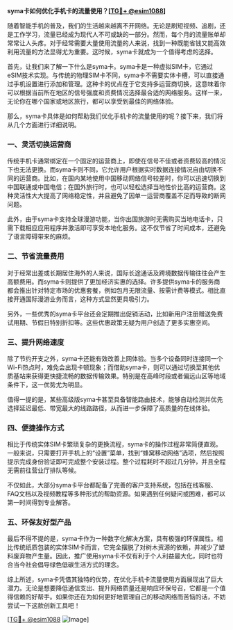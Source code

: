 **syma卡如何优化手机卡的流量使用？[[TG💪+ @esim1088](https://t.me/s/esim1088)]**

随着智能手机的普及，我们的生活越来越离不开网络。无论是刷短视频、追剧，还是工作学习，流量已经成为现代人不可或缺的一部分。然而，每个月的流量账单却常常让人头疼。对于经常需要大量使用流量的人来说，找到一种既能省钱又能高效利用流量的方法显得尤为重要。这时候，syma卡就成为一个值得考虑的选择。

首先，让我们来了解一下什么是syma卡。syma卡是一种虚拟SIM卡，它通过eSIM技术实现。与传统的物理SIM卡不同，syma卡不需要实体卡槽，可以直接通过手机设置进行添加和管理。这种卡的优点在于它支持多运营商切换，这意味着你可以根据当前所在地区的信号强度和资费情况选择最合适的网络服务。这样一来，无论你在哪个国家或地区旅行，都可以享受到最佳的网络体验。

那么，syma卡具体是如何帮助我们优化手机卡的流量使用的呢？接下来，我们将从几个方面进行详细说明。

### **一、灵活切换运营商**

传统手机卡通常绑定在一个固定的运营商上，即使在信号不佳或者资费较高的情况下也无法更换。而syma卡则不同，它允许用户根据实时数据连接情况自由切换不同的运营商。比如，在国内某地使用中国移动网络信号较差时，你可以迅速切换到中国联通或中国电信；在国外旅行时，也可以轻松选择当地性价比高的运营商。这种灵活性大大提高了网络稳定性，并且避免了因单一运营商覆盖不足而导致的断网问题。

此外，由于syma卡支持全球漫游功能，当你出国旅游时无需购买当地电话卡，只需下载相应应用程序并激活即可享受本地化服务。这不仅节省了时间成本，还避免了语言障碍带来的麻烦。

### **二、节省流量费用**

对于经常出差或长期居住海外的人来说，国际长途通话及跨境数据传输往往会产生高额费用。而syma卡则提供了更加经济实惠的选择。许多提供syma卡的服务商都会推出针对特定市场的优惠套餐，例如包月无限流量、按需计费等模式。相比直接开通国际漫游业务而言，这种方式显然更具吸引力。

另外，一些优秀的syma卡平台还会定期推出促销活动，比如新用户注册赠送免费试用期、节假日特别折扣等。这些优惠政策无疑为用户创造了更多实惠空间。

### **三、提升网络速度**

除了节约开支之外，syma卡还能有效改善上网体验。当多个设备同时连接同一个Wi-Fi热点时，难免会出现卡顿现象；而借助syma卡，则可以通过切换至其他优质基站来获得更快捷流畅的数据传输效果。特别是在高峰时段或者偏远山区等地域条件下，这一优势尤为明显。

值得一提的是，某些高级版syma卡甚至具备智能路由技术，能够自动检测并优先选择延迟最低、带宽最大的线路路径，从而进一步保障了高质量的在线体验。

### **四、便捷操作方式**

相比于传统实体SIM卡繁琐复杂的更换流程，syma卡的操作过程非常简便直观。一般来说，只需要打开手机上的“设置”菜单，找到“蜂窝移动网络”选项，然后按照提示完成身份验证即可完成整个安装过程。整个过程耗时不超过几分钟，并且全程无需前往营业厅排队等候。

不仅如此，大部分syma卡平台都配备了完善的客户支持系统，包括在线客服、FAQ文档以及视频教程等多种形式的帮助资源。如果遇到任何疑问或困难，都可以第一时间得到专业解答。

### **五、环保友好型产品**

最后不得不提的是，syma卡作为一种数字化解决方案，具有极强的环保属性。相比传统纸质包装的实体SIM卡而言，它完全摆脱了对树木资源的依赖，并减少了塑料废弃物产生量。因此，推广使用syma卡不仅有利于个人利益最大化，同时也符合当今社会倡导绿色低碳生活方式的理念。

综上所述，syma卡凭借其独特的优势，在优化手机卡流量使用方面展现出了巨大潜力。无论是想要降低通信支出、提升网络质量还是响应环保号召，它都是一个值得信赖的好帮手。如果你还在为如何更好地管理自己的移动网络而苦恼的话，不妨尝试一下这款创新工具吧！

[[TG💪+ @esim1088](https://t.me/s/esim1088) ![Image](https://i.postimg.cc/4NQfJmqS/Snipaste-2025-05-13-00-14-12.png)]